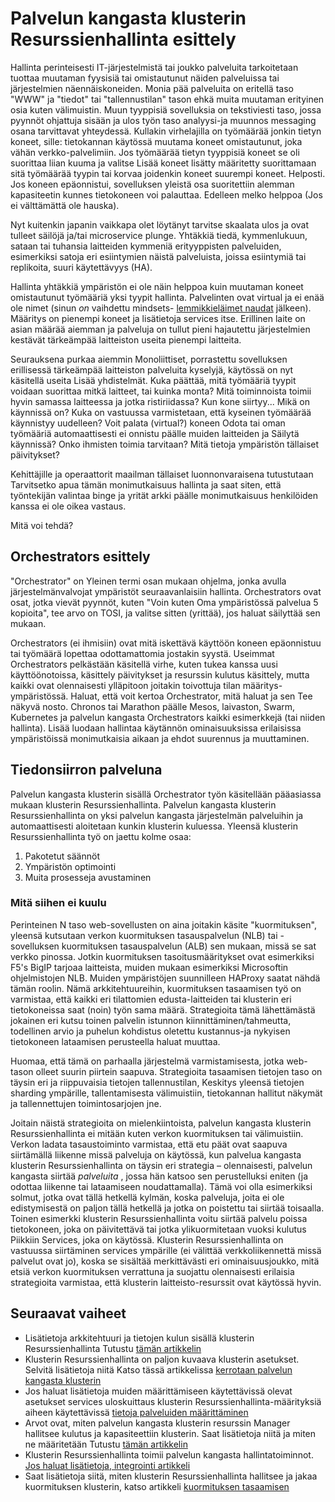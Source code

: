 <properties
   pageTitle="Esittely palvelun kangasta klusterin Resurssienhallinta | Microsoft Azure"
   description="Esittely, palvelun kangasta klusterin Resurssienhallinta."
   services="service-fabric"
   documentationCenter=".net"
   authors="masnider"
   manager="timlt"
   editor=""/>

<tags
   ms.service="Service-Fabric"
   ms.devlang="dotnet"
   ms.topic="article"
   ms.tgt_pltfrm="NA"
   ms.workload="NA"
   ms.date="08/19/2016"
   ms.author="masnider"/>

# <a name="introducing-the-service-fabric-cluster-resource-manager"></a>Palvelun kangasta klusterin Resurssienhallinta esittely
Hallinta perinteisesti IT-järjestelmistä tai joukko palveluita tarkoitetaan tuottaa muutaman fyysisiä tai omistautunut näiden palveluissa tai järjestelmien näennäiskoneiden. Monia pää palveluita on eritellä taso "WWW" ja "tiedot" tai "tallennustilan" tason ehkä muita muutaman erityinen osia kuten välimuistin. Muun tyyppisiä sovelluksia on tekstiviesti taso, jossa pyynnöt ohjattuja sisään ja ulos työn taso analyysi-ja muunnos messaging osana tarvittavat yhteydessä. Kullakin virhelajilla on työmäärää jonkin tietyn koneet, sille: tietokannan käytössä muutama koneet omistautunut, joka vähän verkko-palvelimiin. Jos työmäärää tietyn tyyppisiä koneet se oli suorittaa liian kuuma ja valitse Lisää koneet lisätty määritetty suorittamaan sitä työmäärää tyypin tai korvaa joidenkin koneet suurempi koneet. Helposti. Jos koneen epäonnistui, sovelluksen yleistä osa suoritettiin alemman kapasiteetin kunnes tietokoneen voi palauttaa. Edelleen melko helppoa (Jos ei välttämättä ole hauska).

Nyt kuitenkin japanin vaikkapa olet löytänyt tarvitse skaalata ulos ja ovat tulleet säilöjä ja/tai microservice plunge. Yhtäkkiä tiedä, kymmenlukuun, sataan tai tuhansia laitteiden kymmeniä erityyppisten palveluiden, esimerkiksi satoja eri esiintymien näistä palveluista, joissa esiintymiä tai replikoita, suuri käytettävyys (HA).

Hallinta yhtäkkiä ympäristön ei ole näin helppoa kuin muutaman koneet omistautunut työmääriä yksi tyypit hallinta. Palvelinten ovat virtual ja ei enää ole nimet (sinun *on* vaihdettu mindsets- [lemmikkieläimet naudat](http://www.slideshare.net/randybias/architectures-for-open-and-scalable-clouds/20) jälkeen). Määritys on pienempi koneet ja lisätietoja services itse. Erillinen laite on asian määrää aiemman ja palveluja on tullut pieni hajautettu järjestelmien kestävät tärkeämpää laitteiston useita pienempi laitteita.

Seurauksena purkaa aiemmin Monoliittiset, porrastettu sovelluksen erillisessä tärkeämpää laitteiston palveluita kyselyjä, käytössä on nyt käsitellä useita Lisää yhdistelmät. Kuka päättää, mitä työmääriä tyypit voidaan suorittaa mitkä laitteet, tai kuinka monta? Mitä toiminnoista toimii hyvin samassa laitteessa ja jotka ristiriidassa? Kun kone siirtyy... Mikä on käynnissä on? Kuka on vastuussa varmistetaan, että kyseinen työmäärää käynnistyy uudelleen? Voit palata (virtual?) koneen Odota tai oman työmääriä automaattisesti ei onnistu päälle muiden laitteiden ja Säilytä käynnissä? Onko ihmisten toimia tarvitaan? Mitä tietoja ympäristön tällaiset päivitykset?

Kehittäjille ja operaattorit maailman tällaiset luonnonvaraisena tutustutaan Tarvitsetko apua tämän monimutkaisuus hallinta ja saat siten, että työntekijän valintaa binge ja yrität arkki päälle monimutkaisuus henkilöiden kanssa ei ole oikea vastaus.

Mitä voi tehdä?

## <a name="introducing-orchestrators"></a>Orchestrators esittely
"Orchestrator" on Yleinen termi osan mukaan ohjelma, jonka avulla järjestelmänvalvojat ympäristöt seuraavanlaisiin hallinta. Orchestrators ovat osat, jotka vievät pyynnöt, kuten "Voin kuten Oma ympäristössä palvelua 5 kopioita", tee arvo on TOSI, ja valitse sitten (yrittää), jos haluat säilyttää sen mukaan.

Orchestrators (ei ihmisiin) ovat mitä iskettävä käyttöön koneen epäonnistuu tai työmäärä lopettaa odottamattomia jostakin syystä. Useimmat Orchestrators pelkästään käsitellä virhe, kuten tukea kanssa uusi käyttöönotoissa, käsittely päivitykset ja resurssin kulutus käsittely, mutta kaikki ovat olennaisesti ylläpitoon joitakin toivottuja tilan määritys-ympäristössä. Haluat, että voit kertoa Orchestrator, mitä haluat ja sen Tee näkyvä nosto. Chronos tai Marathon päälle Mesos, laivaston, Swarm, Kubernetes ja palvelun kangasta Orchestrators kaikki esimerkkejä (tai niiden hallinta). Lisää luodaan hallintaa käytännön ominaisuuksissa erilaisissa ympäristöissä monimutkaisia aikaan ja ehdot suurennus ja muuttaminen.

## <a name="orchestration-as-a-service"></a>Tiedonsiirron palveluna
Palvelun kangasta klusterin sisällä Orchestrator työn käsitellään pääasiassa mukaan klusterin Resurssienhallinta. Palvelun kangasta klusterin Resurssienhallinta on yksi palvelun kangasta järjestelmän palveluihin ja automaattisesti aloitetaan kunkin klusterin kuluessa.  Yleensä klusterin Resurssienhallinta työ on jaettu kolme osaa:

1. Pakotetut säännöt
2. Ympäristön optimointi
3. Muita prosesseja avustaminen

### <a name="what-it-isnt"></a>Mitä siihen ei kuulu
Perinteinen N taso web-sovellusten on aina joitakin käsite "kuormituksen", yleensä kutsutaan verkon kuormituksen tasauspalvelun (NLB) tai -sovelluksen kuormituksen tasauspalvelun (ALB) sen mukaan, missä se sat verkko pinossa. Jotkin kuormituksen tasoitusmääritykset ovat esimerkiksi F5's BigIP tarjoaa laitteista, muiden mukaan esimerkiksi Microsoftin ohjelmistojen NLB. Muiden ympäristöjen suunnilleen HAProxy saatat nähdä tämän roolin. Nämä arkkitehtuureihin, kuormituksen tasaamisen työ on varmistaa, että kaikki eri tilattomien edusta-laitteiden tai klusterin eri tietokoneissa saat (noin) työn sama määrä. Strategioita tämä lähettämästä jokainen eri kutsu toinen palvelin istunnon kiinnittäminen/tahmeutta, todellinen arvio ja puhelun kohdistus oletettu kustannus-ja nykyisen tietokoneen lataamisen perusteella haluat muuttaa.

Huomaa, että tämä on parhaalla järjestelmä varmistamisesta, jotka web-tason olleet suurin piirtein saapuva. Strategioita tasaamisen tietojen taso on täysin eri ja riippuvaisia tietojen tallennustilan, Keskitys yleensä tietojen sharding ympärille, tallentamisesta välimuistiin, tietokannan hallitut näkymät ja tallennettujen toimintosarjojen jne.

Joitain näistä strategioita on mielenkiintoista, palvelun kangasta klusterin Resurssienhallinta ei mitään kuten verkon kuormituksen tai välimuistiin. Verkon ladata tasaustoiminto varmistaa, että etu päät ovat saapuva siirtämällä liikenne missä palveluja on käytössä, kun palvelua kangasta klusterin Resurssienhallinta on täysin eri strategia – olennaisesti, palvelun kangasta siirtää *palveluita* , jossa hän katsoo sen perustelluksi eniten (ja odottaa liikenne tai lataamiseen noudattamalla). Tämä voi olla esimerkiksi solmut, jotka ovat tällä hetkellä kylmän, koska palveluja, joita ei ole edistymisestä on paljon tällä hetkellä ja jotka on poistettu tai siirtää toisaalla. Toinen esimerkki klusterin Resurssienhallinta voitu siirtää palvelu poissa tietokoneen, joka on päivitettävä tai jotka ylikuormitetaan vuoksi kulutus Piikkiin Services, joka on käytössä. Klusterin Resurssienhallinta on vastuussa siirtäminen services ympärille (ei välittää verkkoliikennettä missä palvelut ovat jo), koska se sisältää merkittävästi eri ominaisuusjoukko, mitä etsiä verkon kuormituksen verrattuna ja suojattu olennaisesti erilaisia strategioita varmistaa, että klusterin laitteisto-resurssit ovat käytössä hyvin.

## <a name="next-steps"></a>Seuraavat vaiheet
- Lisätietoja arkkitehtuuri ja tietojen kulun sisällä klusterin Resurssienhallinta Tutustu [tämän artikkelin](service-fabric-cluster-resource-manager-architecture.md)
- Klusterin Resurssienhallinta on paljon kuvaava klusterin asetukset. Selvitä lisätietoja niitä Katso tässä artikkelissa [kerrotaan palvelun kangasta klusterin](service-fabric-cluster-resource-manager-cluster-description.md)
- Jos haluat lisätietoja muiden määrittämiseen käytettävissä olevat asetukset services uloskuittaus klusterin Resurssienhallinta-määrityksiä aiheen käytettävissä [tietoja palveluiden määrittäminen](service-fabric-cluster-resource-manager-configure-services.md)
- Arvot ovat, miten palvelun kangasta klusterin resurssin Manager hallitsee kulutus ja kapasiteettiin klusterin. Saat lisätietoja niitä ja miten ne määritetään Tutustu [tämän artikkelin](service-fabric-cluster-resource-manager-metrics.md)
- Klusterin Resurssienhallinta toimii palvelun kangasta hallintatoiminnot. [Jos haluat lisätietoja, integrointi artikkeli](service-fabric-cluster-resource-manager-management-integration.md)
- Saat lisätietoja siitä, miten klusterin Resurssienhallinta hallitsee ja jakaa kuormituksen klusterin, katso artikkeli [kuormituksen tasaamisen](service-fabric-cluster-resource-manager-balancing.md)
